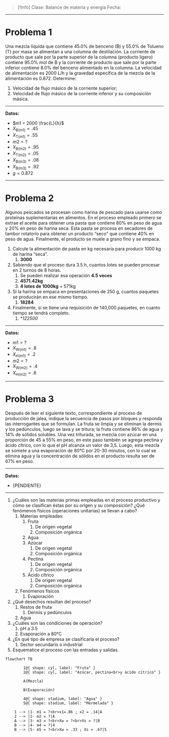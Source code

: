 >[!Info]
>Clase: Balance de materia y energía
>Fecha: 

---
# Problema 1
Una mezcla líquida que contiene 45.0% de benceno (B) y 55.0% de Tolueno (T) por masa se alimentan a una columna de destilación.
La corriente de producto que sale por la parte superior de la columna (producto ligero) contiene 95.0% mol de B y la corriente de producto que sale por la parte inferior contiene 8.0% del benceno alimentado en la columna.
La velocidad de alimentación es 2000 L/h y la gravedad específica de la mezcla de la alimentación es 0.872.
Determine:
1) Velocidad de flujo másico de la corriente superior;
2) Velocidad de flujo másico de la corriente inferior y su composición másica.
---
**Datos:**
- $m1 = 2000 \frac{L}{h}$
- $X_\text{B(m1)} = .45$
- $X_\text{T(m1)} = .55$
- $m2 = ?$
- $X_\text{B(m2)} = .95$
- $X_\text{T(m2)} = .05$
- $X_\text{B(m3)} = .08$
- $X_\text{B(m3)} = .92$
- $g = 0.872$

---
# Problema 2
Algunos pescados se procesan como harina de pescado para usarse como proteínas suplementarias en alimentos.
En el proceso empleado primero se extrae el aceite para obtener una pasta que contiene 80% en peso de agua y 20% en peso de harina seca.
Esta pasta se procesa en secadores de tambor rotatorio para obtener un producto “seco” que contiene 40% en peso de agua.
Finalmente, el producto se muele a grano fino y se empaca.
1) Calcule la alimentación de pasta en kg necesaria para producir 1000 kg de harina “seca”.
	1) **3000**
2) Sabiendo que el proceso dura 3.5 h, cuantos lotes se pueden procesar en 2 turnos de 8 horas.
	1) Se pueden realizar esa operación **4.5 veces**
	2) **4571.42kg**
	3) **4 lotes de 1000kg** + 571kg
3) Si la harina se empaca en presentaciones de 250 g, cuantos paquetes se producirán en ese mismo tiempo.
	1) **18284**
4) Finalmente, si se tiene una requisición de 140,000 paquetes, en cuanto tiempo se tendrá completo.
	1) **122500*
---
**Datos:**
- $m1 = ?$
- $X_\text{W(m1)} = .8$
- $X_\text{H(m1)} = .2$
- $m2 = ?$
- $X_\text{W(m2)} = .4$
- $X_\text{H(m2)} = .6$

---
# Problema 3
Después de leer el siguiente texto, correspondiente al proceso de producción de jalea, indique la secuencia de pasos por bloques y responda las interrogantes que se formulan.
La fruta se limpia y se eliminan la dermis y los pedúnculos, luego se lava y se tritura; la fruta contiene 86% de agua y 14% de sólidos solubles.
Una vez triturada, se mezcla con azúcar en una proporción de 45 a 55% en peso, en este paso también se agrega pectina y ácido cítrico, con lo que el pH alcanza un valor de 3,5.
Luego, esta mezcla se somete a una evaporación de 80°C por 20-30 minutos, con lo cual se elimina agua y la concentración de sólidos en el producto resulta ser de 67% en peso.

---
**Datos:**
- {PENDIENTE}

---
1) ¿Cuáles son las materias primas empleadas en el proceso productivo y cómo se clasifican éstas por su origen y su composición? ¿Qué fenómenos físicos (operaciones unitarias) se llevan a cabo?
	1) Materias empleadas:
		1) Fruta
			1) De origen vegetal
			2) Composición orgánica
		2) Agua
		3) Azúcar
			1) De origen vegetal
			2) Composición orgánica
		4) Pectina
			1) De origen vegetal
			2) Composición orgánica
		5) Ácido cítrico
			1) De origen vegetal
			2) Composición orgánica
	2) Fenómenos físicos
		1) Evaporación
2) ¿Qué desechos resultan del proceso?
	1) Restos de fruta
		1) Dermis y pedúnculos
	2) Agua
3) ¿Cuáles son las condiciones de operación?
	1) pH a 3.5
	2) Evaporación a 80°C
4) ¿En qué tipo de empresa se clasificaría el proceso?
	1) Sector secundario o industrial
5) Esquematice el proceso con las entradas y salidas.

```mermaid
flowchart TB
	
		1@{ shape: cyl, label: "Fruta" }
		2@{ shape: cyl, label: "Azúcar, pectina<br>y ácido cítrico" }
		
		A(Mezcla)
		
		B(Evaporación)
		
		4@{ shape: stadium, label: "Agua" }
		5@{ shape: stadium, label: "Mermelada" }
	
	1 --> |1- m1 = ?<br>x1=.86 ; x2 = .14|A
	2 --> |2- m2 = ?|A
	A --> |3- m3 = ?<br>Xw = ?<br>Xs = ?|B
	B --> |4- m4 = ?|4
	B --> |5- m5 = ?<br>Xw = .33 ; Xs = .67|5
```
